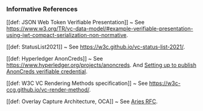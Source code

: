 ### Informative References

[[def: JSON Web Token Verifiable Presentation]]
~ See https://www.w3.org/TR/vc-data-model/#example-verifiable-presentation-using-jwt-compact-serialization-non-normative.

[[def: StatusList2021]]
~ See https://w3c.github.io/vc-status-list-2021/.

[[def: Hyperledger AnonCreds]]
~ See https://www.hyperledger.org/projects/anoncreds. And [Setting up to publish AnonCreds verifiable credential](https://hyperledger.github.io/anoncreds-spec/#anoncreds-setup-data-flow).

[[def: W3C VC Rendering Methods specification]]
~ See https://w3c-ccg.github.io/vc-render-method/.

[[def: Overlay Capture Architecture, OCA]]
~ See [Aries RFC](https://github.com/hyperledger/aries-rfcs/blob/main/features/0755-oca-for-aries/README.md).



